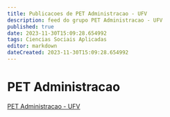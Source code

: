 ```yaml
---
title: Publicacoes de PET Administracao - UFV 
description: feed do grupo PET Administracao - UFV
published: true
date: 2023-11-30T15:09:28.654992
tags: Ciencias Sociais Aplicadas
editor: markdown
dateCreated: 2023-11-30T15:09:28.654992
---
```


# PET Administracao
[PET Administracao - UFV](/grupo/157PETAdministracaoUFV.md)